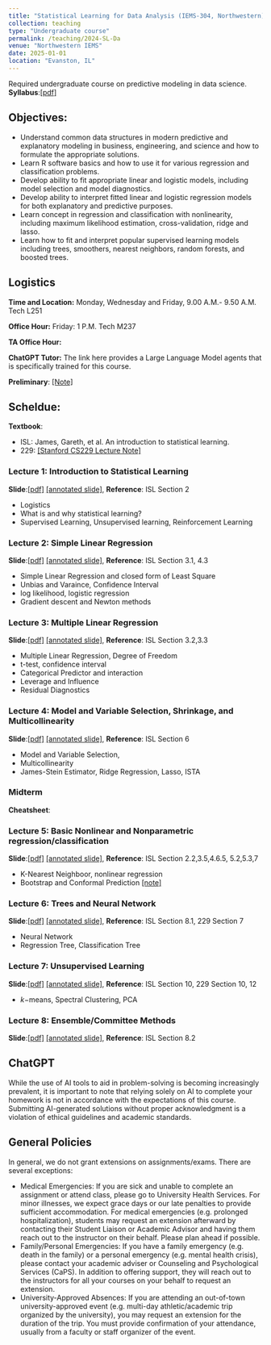 ```yaml
---
title: "Statistical Learning for Data Analysis (IEMS-304, Northwestern)"
collection: teaching
type: "Undergraduate course"
permalink: /teaching/2024-SL-Da
venue: "Northwestern IEMS"
date: 2025-01-01
location: "Evanston, IL"
---
```



Required undergraduate course on predictive modeling in data science. **Syllabus**:[[pdf]](https://2prime.github.io/files/IEMS304/SyllabusIEMS304.pdf)


## Objectives:

- Understand common data structures in modern predictive and explanatory modeling in business, engineering, and science and how to formulate the appropriate solutions.
- Learn R software basics and how to use it for various regression and classification problems.
- Develop ability to fit appropriate linear and logistic models, including model selection and model diagnostics.
- Develop ability to interpret fitted linear and logistic regression models for both explanatory and predictive purposes.
- Learn concept in regression and classification with nonlinearity, including maximum likelihood estimation, cross-validation, ridge and lasso.
- Learn how to fit and interpret popular supervised learning models including trees, smoothers, nearest neighbors, random forests, and boosted trees.

## Logistics
**Time and Location:** Monday, Wednesday and Friday, 9.00 A.M.- 9.50 A.M. Tech L251

**Office Hour:** Friday: 1 P.M. Tech M237

**TA Office Hour:**

**ChatGPT Tutor:** The link here provides a Large Language Model agents that is specifically trained for this course.

**Preliminary**: [[Note]](https://2prime.github.io/files/IEMS304/IEMS304ReferenceGuide.pdf)
 
## Scheldue:
**Textbook**: 
- ISL: James, Gareth, et al. An introduction to statistical learning.
- 229: [[Stanford CS229 Lecture Note]](https://cs229.stanford.edu/main_notes.pdf)
###  Lecture 1: Introduction to Statistical Learning
**Slide**:[[pdf]](https://2prime.github.io/files/IEMS304/IEMS304lec1.pdf) [[annotated slide]](), **Reference**: ISL Section 2
- Logistics
- What is and why statistical learning?
- Supervised Learning, Unsupervised learning, Reinforcement Learning

###  Lecture 2: Simple Linear Regression
**Slide**:[[pdf]](https://2prime.github.io/files/IEMS304/IEMS304lec2.pdf) [[annotated slide]](), **Reference**: ISL Section 3.1, 4.3
- Simple Linear Regression and closed form of Least Square
- Unbias and Varaince, Confidence Interval
- log likelihood, logistic regression
- Gradient descent and Newton methods

###  Lecture 3: Multiple Linear Regression
**Slide**:[[pdf]](https://2prime.github.io/files/IEMS304/IEMS304lec3.pdf) [[annotated slide]](), **Reference**: ISL Section 3.2,3.3
- Multiple Linear Regression, Degree of Freedom
- t-test, confidence interval
- Categorical Predictor and interaction
- Leverage and Influence
-  Residual Diagnostics

###  Lecture 4: Model and Variable Selection, Shrinkage, and Multicollinearity
**Slide**:[[pdf]](https://2prime.github.io/files/IEMS304/IEMS304lec4.pdf) [[annotated slide]](), **Reference**: ISL Section 6
- Model and Variable Selection,
- Multicollinearity
- James-Stein Estimator, Ridge Regression, Lasso, ISTA

### Midterm
**Cheatsheet**:

###  Lecture 5: Basic Nonlinear and Nonparametric regression/classification
**Slide**:[[pdf]](https://2prime.github.io/files/IEMS304/IEMS304lec5.pdf) [[annotated slide]](), **Reference**: ISL Section 2.2,3.5,4.6.5, 5.2,5.3,7
- K-Nearest Neighboor, nonlinear regression
- Bootstrap and Conformal Prediction [[note]](https://www.stat.berkeley.edu/~ryantibs/statlearn-s23/lectures/conformal.pdf)

### Lecture 6: Trees and Neural Network
**Slide**:[[pdf]](https://2prime.github.io/files/IEMS304/IEMS304lec6.pdf) [[annotated slide]](), **Reference**: ISL Section 8.1, 229 Section 7
- Neural Network
- Regression Tree, Classification Tree

###  Lecture 7: Unsupervised Learning
**Slide**:[[pdf]](https://2prime.github.io/files/IEMS304/IEMS304lec8.pdf) [[annotated slide]](), **Reference**: ISL Section 10, 229 Section 10, 12
- $k-$means, Spectral Clustering, PCA

###  Lecture 8: Ensemble/Committee Methods
**Slide**:[[pdf]](https://2prime.github.io/files/IEMS304/IEMS304lec7.pdf) [[annotated slide]](), **Reference**: ISL Section 8.2




## ChatGPT
While the use of AI tools to aid in problem-solving is becoming increasingly prevalent, it is important to note that relying solely on AI to complete your homework is not in accordance with the expectations of this course. Submitting AI-generated solutions without proper acknowledgment is a violation of ethical guidelines and academic standards.

## General Policies
In general, we do not grant extensions on assignments/exams. There are several exceptions:

- Medical Emergencies: If you are sick and unable to complete an assignment or attend class, please go to University Health Services. For minor illnesses, we expect grace days or our late penalties to provide sufficient accommodation. For medical emergencies (e.g. prolonged hospitalization), students may request an extension afterward by contacting their Student Liaison or Academic Advisor and having them reach out to the instructor on their behalf. Please plan ahead if possible.
- Family/Personal Emergencies: If you have a family emergency (e.g. death in the family) or a personal emergency (e.g. mental health crisis), please contact your academic adviser or Counseling and Psychological Services (CaPS). In addition to offering support, they will reach out to the instructors for all your courses on your behalf to request an extension.
- University-Approved Absences: If you are attending an out-of-town university-approved event (e.g. multi-day athletic/academic trip organized by the university), you may request an extension for the duration of the trip. You must provide confirmation of your attendance, usually from a faculty or staff organizer of the event.




